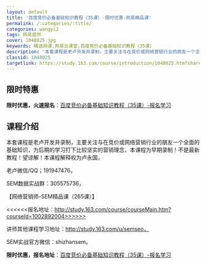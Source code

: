 ```yaml
---
layout: default
title: '百度竞价必备基础知识教程（35课）-限时优惠-网易精品课'
permalink: /:categories/:title/
categories: wangyi2
tags: 网易提供
cover: 1048025.jpg
keywords: 精选网课,网易云课堂,百度竞价必备基础知识教程（35课）
description: '本套课程是老卢开发并录制，主要关注与在竞价或网络营销行业的朋友一个全面的基础知识，为后期的学习打下比较坚实的营销理念，本'
classid: 1048025
targetlink: https://study.163.com/course/introduction/1048025.htm?share=1&shareId=1025206652&utm_campaign=share&utm_medium=iphoneShare&utm_source=&utm_u=1025206652
---
```


## 限时特惠

**限时优惠，火速报名**：[百度竞价必备基础知识教程（35课）-报名学习](https://study.163.com/course/introduction/1048025.htm?share=1&shareId=1025206652&utm_campaign=share&utm_medium=iphoneShare&utm_source=&utm_u=1025206652)

## 课程介绍

本套课程是老卢开发并录制，主要关注与在竞价或网络营销行业的朋友一个全面的基础知识，为后期的学习打下比较坚实的营销理念，本课程为早期录制！不是最新教程！望谅解！本课程解释权为卢永国，

老卢微信/QQ；191947476，

SEM数据实战群：305575736，

【网络营销师-SEM精品课（265课）】

<<<<<<报名地址：http://study.163.com/course/courseMain.htm?courseId=1002892004>>>>>>

讲师其他课程学习地址：http://study.163.com/u/semseo，

SEM实战官方微信：shizhansem。

**限时优惠，报名地址**：[百度竞价必备基础知识教程（35课）-报名学习](https://study.163.com/course/introduction/1048025.htm?share=1&shareId=1025206652&utm_campaign=share&utm_medium=iphoneShare&utm_source=&utm_u=1025206652)

